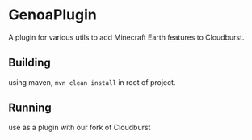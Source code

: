 # GenoaPlugin
A plugin for various utils to add Minecraft Earth features to Cloudburst.

## Building
using maven, `mvn clean install` in root of project.

## Running
use as a plugin with our fork of Cloudburst

